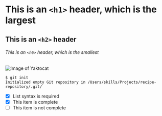 # This is an `<h1>` header, which is the largest

## This is an `<h2>` header

###### This is an `<h6>` header, which is the smallest


![Image of Yaktocat](https://octodex.github.com/images/yaktocat.png)


```
$ git init
Initialized empty Git repository in /Users/skills/Projects/recipe-repository/.git/
```


- [x] List syntax is required
- [x] This item is complete
- [ ] This item is not complete
